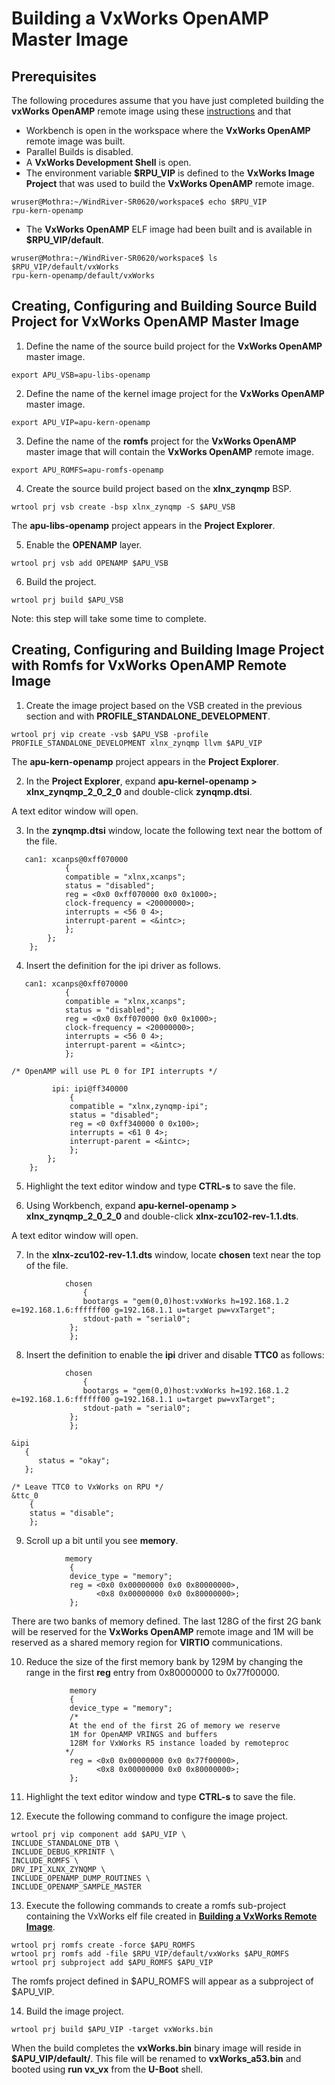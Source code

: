 # Building a VxWorks OpenAMP Master Image
## Prerequisites
The following procedures assume that you have just completed building the **vxWorks OpenAMP** remote image using these [instructions](https://github.com/Wind-River/vxworks7-openamp-layer-for-zcu102/blob/master/BUILD-REMOTE.md) and that 
* Workbench is open in the workspace where the **VxWorks OpenAMP** remote image was built.
* Parallel Builds is disabled.
* A **VxWorks Development Shell** is open.
* The environment variable **$RPU_VIP** is defined to the **VxWorks Image Project** that was used to build the **VxWorks OpenAMP** remote image.
```
wruser@Mothra:~/WindRiver-SR0620/workspace$ echo $RPU_VIP
rpu-kern-openamp
```
* The **VxWorks OpenAMP** ELF image had been built and is available in **$RPU_VIP/default**.  
```
wruser@Mothra:~/WindRiver-SR0620/workspace$ ls $RPU_VIP/default/vxWorks
rpu-kern-openamp/default/vxWorks
```

## Creating, Configuring and Building Source Build Project for VxWorks OpenAMP Master Image
1. Define the name of the source build project for the **VxWorks OpenAMP** master image.
```
export APU_VSB=apu-libs-openamp
```
2. Define the name of the kernel image project for the **VxWorks OpenAMP** master image.
```
export APU_VIP=apu-kern-openamp
```
3. Define the name of the **romfs** project for the **VxWorks OpenAMP** master image that will contain the **VxWorks OpenAMP** remote image.
```
export APU_ROMFS=apu-romfs-openamp
```
4. Create the source build project based on the **xlnx_zynqmp** BSP.
```
wrtool prj vsb create -bsp xlnx_zynqmp -S $APU_VSB
```
The **apu-libs-openamp** project appears in the **Project Explorer**.  

5. Enable the **OPENAMP** layer.
```
wrtool prj vsb add OPENAMP $APU_VSB
```
6. Build the project.
```
wrtool prj build $APU_VSB
```
Note:  this step will take some time to complete.
 
## Creating, Configuring and Building Image Project with Romfs for VxWorks OpenAMP Remote Image

1. Create the image project based on the VSB created in the previous section and with **PROFILE_STANDALONE_DEVELOPMENT**.
```
wrtool prj vip create -vsb $APU_VSB -profile PROFILE_STANDALONE_DEVELOPMENT xlnx_zynqmp llvm $APU_VIP
```
The **apu-kern-openamp** project appears in the **Project Explorer**.  

2. In the **Project Explorer**, expand **apu-kernel-openamp > xlnx_zynqmp_2_0_2_0** and double-click **zynqmp.dtsi**.

A text editor window will open.

3. In the **zynqmp.dtsi** window, locate the following text near the bottom of the file.
```
   can1: xcanps@0xff070000
            {
            compatible = "xlnx,xcanps";
            status = "disabled";
            reg = <0x0 0xff070000 0x0 0x1000>;
            clock-frequency = <20000000>;
            interrupts = <56 0 4>;
            interrupt-parent = <&intc>;
            };
        };
    };

```
4. Insert the definition for the ipi driver as follows.
```
   can1: xcanps@0xff070000
            {
            compatible = "xlnx,xcanps";
            status = "disabled";
            reg = <0x0 0xff070000 0x0 0x1000>;
            clock-frequency = <20000000>;
            interrupts = <56 0 4>;
            interrupt-parent = <&intc>;
            };

/* OpenAMP will use PL 0 for IPI interrupts */

         ipi: ipi@ff340000
             {
             compatible = "xlnx,zynqmp-ipi";
             status = "disabled";
             reg = <0 0xff340000 0 0x100>;
             interrupts = <61 0 4>;
             interrupt-parent = <&intc>;
             };
        };
    };

```
5. Highlight the text editor window and type **CTRL-s** to save the file.

6. Using Workbench, expand **apu-kernel-openamp > xlnx_zynqmp_2_0_2_0** and double-click **xlnx-zcu102-rev-1.1.dts**.

A text editor window will open.

7. In the **xlnx-zcu102-rev-1.1.dts** window, locate **chosen** text near the top of the file.
```
            chosen
                {
                bootargs = "gem(0,0)host:vxWorks h=192.168.1.2 e=192.168.1.6:ffffff00 g=192.168.1.1 u=target pw=vxTarget";
                stdout-path = "serial0";
             };
             };

``` 
8. Insert the definition to enable the **ipi** driver and disable **TTC0** as follows:
```
            chosen
                {
                bootargs = "gem(0,0)host:vxWorks h=192.168.1.2 e=192.168.1.6:ffffff00 g=192.168.1.1 u=target pw=vxTarget";
                stdout-path = "serial0";
             };
             };

&ipi
   {
      status = "okay";
   };

/* Leave TTC0 to VxWorks on RPU */
&ttc_0
    {
    status = "disable";
    }; 
``` 
9. Scroll up a bit until you see **memory**.

```
            memory
             {
             device_type = "memory";
             reg = <0x0 0x00000000 0x0 0x80000000>,
                   <0x8 0x00000000 0x0 0x80000000>;
             };
```
There are two banks of memory defined. The last 128G of the first 2G bank will be reserved for the **VxWorks OpenAMP** remote image and 1M will be reserved as a shared memory region for **VIRTIO** communications.

10. Reduce the size of the first memory bank by 129M by changing the range in the first **reg** entry from 0x80000000 to 0x77f00000.

```
             memory
             {
             device_type = "memory";
             /* 
             At the end of the first 2G of memory we reserve
             1M for OpenAMP VRINGS and buffers
             128M for VxWorks R5 instance loaded by remoteproc
            */
             reg = <0x0 0x00000000 0x0 0x77f00000>,
                   <0x8 0x00000000 0x0 0x80000000>;
             };
```
11. Highlight the text editor window and type **CTRL-s** to save the file.

12. Execute the following command to configure the image project.
```
wrtool prj vip component add $APU_VIP \
INCLUDE_STANDALONE_DTB \
INCLUDE_DEBUG_KPRINTF \
INCLUDE_ROMFS \
DRV_IPI_XLNX_ZYNQMP \
INCLUDE_OPENAMP_DUMP_ROUTINES \
INCLUDE_OPENAMP_SAMPLE_MASTER
```
13. Execute the following commands to create a romfs sub-project containing the VxWorks elf file created in [**Building a VxWorks Remote Image**](https://github.com/Wind-River/vxworks7-openamp-layer-for-zcu102/blob/master/BUILD-REMOTE.md).
```
wrtool prj romfs create -force $APU_ROMFS
wrtool prj romfs add -file $RPU_VIP/default/vxWorks $APU_ROMFS
wrtool prj subproject add $APU_ROMFS $APU_VIP
```
The romfs project defined in $APU_ROMFS will appear as a subproject of $APU_VIP.

14. Build the image project.
```
wrtool prj build $APU_VIP -target vxWorks.bin
```
When the build completes the **vxWorks.bin** binary image will reside in **$APU_VIP/default/**.
This file will be renamed to **vxWorks_a53.bin** and booted using **run vx_vx** from the **U-Boot** shell.
